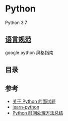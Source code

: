 # Python

Python 3.7

## [语言规范](https://zh-google-styleguide.readthedocs.io/en/latest/google-python-styleguide/python_language_rules/)

google python 风格指南

## 目录

## 参考

- [关于 Python 的面试题](https://github.com/taizilongxu/interview_python)
- [learn-python](https://github.com/trekhleb/learn-python)
- [Python 时间处理方法总结](https://mp.weixin.qq.com/s/ng8KnEWBewPs11acmcfiOw)
